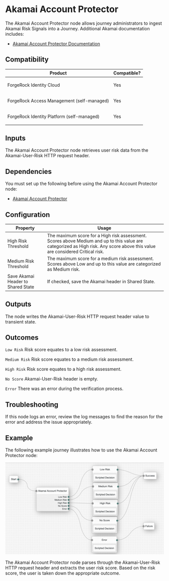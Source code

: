 # Akamai Account Protector

The Akamai Account Protector node allows journey administrators to ingest Akamai Risk Signals into a Journey. Additional Akamai documentation includes:

* [Akamai Account Protector Documentation](https://techdocs.akamai.com/account-protector/docs/welcome-to-account-protector) 

## Compatibility

<table>
  <colgroup>
    <col>
    <col>
  </colgroup>
  <thead>
  <tr>
    <th>Product</th>
    <th>Compatible?</th>
  </tr>
  </thead>
  <tbody>
  <tr>
    <td><p>ForgeRock Identity Cloud</p></td>
    <td><p><span>Yes</span></p></td>
  </tr>
  <tr>
    <td><p>ForgeRock Access Management (self-managed)</p></td>
    <td><p><span>Yes</span></p></td>
  </tr>
  <tr>
    <td><p>ForgeRock Identity Platform (self-managed)</p></td>
    <td><p><span>Yes</span></p></td>
  </tr>
  </tbody>
</table>

## Inputs

The Akamai Account Protector node retrieves user risk data from the Akamai-User-Risk HTTP request header.

## Dependencies

You must set up the following before using the Akamai Account Protector node:

* [Akamai Account Protector](https://www.akamai.com/products/account-protector) 

## Configuration

<table>
  <thead>
  <th>Property</th>
  <th>Usage</th>
  </thead>

  <tr>
    <td>High Risk Threshold</td>
    <td>The maximum score for a High risk assessment. Scores above Medium and up to this value are categorized as High risk. Any score above this value are considered Critical risk.
    </td>
  </tr>

  <tr>
    <td>Medium Risk Threshold</td>
    <td>The maximum score for a medium risk assessment. Scores above Low and up to this value are categorized as Medium risk.
    </td>
  </tr>

  <tr>
    <td>Save Akamai Header to Shared State</td>
    <td>If checked, save the Akamai header in Shared State.
    </td>
  </tr>
</table>

## Outputs

The node writes the Akamai-User-Risk HTTP request header value to transient state.

## Outcomes

`Low Risk` Risk score equates to a low risk assessment.

`Medium Risk` Risk score equates to a medium risk assessment.

`High Risk` Risk score equates to a high risk assessment.

`No Score` Akamai-User-Risk header is empty.

`Error` There was an error during the verification process.

## Troubleshooting

If this node logs an error, review the log messages to find the reason for the error and address the issue appropriately.

## Example

The following example journey illustrates how to use the Akamai Account Protector node:

![](/docs/tree_node/akamai-account-protector-journey.png)

The Akamai Account Protector node parses through the Akamai-User-Risk HTTP request header and extracts the user risk score. Based on the risk score, the user is taken down the appropriate outcome.